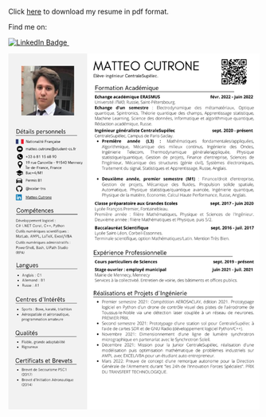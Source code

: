 Click [here](https://github.com/scalar-tns/scalar-tns/raw/gh-pages/Matteo_Cutrone.pdf) to download my resume in pdf format.

Find me on: 

<a href="https://www.linkedin.com/in/matteo-cutrone-53987a1b8/">
<img src="https://img.shields.io/badge/LinkedIn-blue?style=for-the-badge&logo=linkedin&logoColor=white" alt="LinkedIn Badge"/>
</a>
<img src="https://komarev.com/ghpvc/?username=scalar-tns&style=flat-square&color=blue" alt=""/>

![My resume](Matteo_Cutrone.png)
